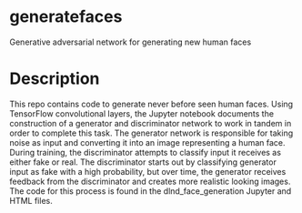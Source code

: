 # generatefaces
Generative adversarial network for generating new human faces

# Description
This repo contains code to generate never before seen human faces. Using TensorFlow convolutional layers,
the Jupyter notebook documents the construction of a generator and discriminator network to work in tandem
in order to complete this task. The generator network is responsible for taking noise as input and converting
it into an image representing a human face. During training, the discriminator attempts to classify input it
receives as either fake or real. The discriminator starts out by classifying generator input as fake with a high
probability, but over time, the generator receives feedback from the discriminator and creates more realistic
looking images. The code for this process is found in the dlnd_face_generation Jupyter and HTML files.
